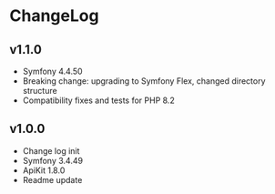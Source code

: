 ChangeLog
=========

v1.1.0
------
- Symfony 4.4.50
- Breaking change: upgrading to Symfony Flex, changed directory structure
- Compatibility fixes and tests for PHP 8.2

v1.0.0
------
- Change log init
- Symfony 3.4.49
- ApiKit 1.8.0
- Readme update